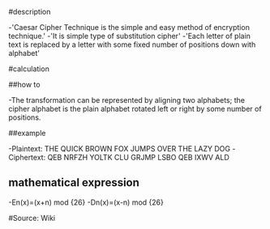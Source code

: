 #description

-'Caesar Cipher Technique is the simple and easy method of encryption technique.'
-'It is simple type of substitution cipher'
-'Each letter of plain text is replaced by a letter with some fixed number of positions down with alphabet'

#calculation

##how to

-The transformation can be represented by aligning two alphabets; the cipher alphabet is the plain alphabet rotated left or right by some number of positions.

##example

-Plaintext: THE QUICK BROWN FOX JUMPS OVER THE LAZY DOG
-Ciphertext: QEB NRFZH YOLTK CLU GRJMP LSBO QEB IXWV ALD

## mathematical expression

-En(x)=(x+n) mod {26}
-Dn(x)=(x-n) mod {26}

#Source: Wiki
